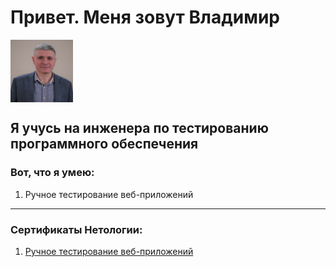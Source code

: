 # Привет. Меня зовут Владимир

<img src="img1.jpg" width="100" height="100" align="center">


## Я учусь на инженера по тестированию программного обеспечения

### Вот, что я умею:

1. Ручное тестирование веб-приложений
   
***   
### Сертификаты Нетологии:

1. [Ручное тестирование веб-приложений]("certificate.pdf")

